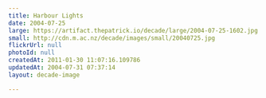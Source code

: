 ```yaml
---
title: Harbour Lights
date: 2004-07-25
large: https://artifact.thepatrick.io/decade/large/2004-07-25-1602.jpg
small: http://cdn.m.ac.nz/decade/images/small/20040725.jpg
flickrUrl: null
photoId: null
createdAt: 2011-01-30 11:07:16.109786
updatedAt: 2004-07-31 07:37:14
layout: decade-image

---
```


